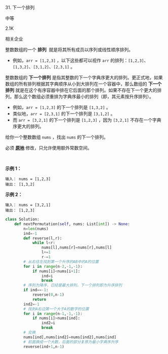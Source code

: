 31. 下一个排列

中等

2.1K

相关企业

整数数组的一个 **排列**  就是将其所有成员以序列或线性顺序排列。

-   例如，`arr = [1,2,3]` ，以下这些都可以视作 `arr` 的排列：`[1,2,3]`、`[1,3,2]`、`[3,1,2]`、`[2,3,1]` 。

整数数组的 **下一个排列** 是指其整数的下一个字典序更大的排列。更正式地，如果数组的所有排列根据其字典顺序从小到大排列在一个容器中，那么数组的 **下一个排列** 就是在这个有序容器中排在它后面的那个排列。如果不存在下一个更大的排列，那么这个数组必须重排为字典序最小的排列（即，其元素按升序排列）。

-   例如，`arr = [1,2,3]` 的下一个排列是 `[1,3,2]` 。
-   类似地，`arr = [2,3,1]` 的下一个排列是 `[3,1,2]` 。
-   而 `arr = [3,2,1]` 的下一个排列是 `[1,2,3]` ，因为 `[3,2,1]` 不存在一个字典序更大的排列。

给你一个整数数组 `nums` ，找出 `nums` 的下一个排列。

必须 **[原地](https://baike.baidu.com/item/%E5%8E%9F%E5%9C%B0%E7%AE%97%E6%B3%95)** 修改，只允许使用额外常数空间。

 

**示例 1：**

```
输入： nums = [1,2,3]
输出： [1,3,2]
```

**示例 2：**

```
输入： nums = [3,2,1]
输出： [1,2,3]
```

```py
class Solution:
    def nextPermutation(self, nums: List[int]) -> None:
        n=len(nums)
        ind=-1
        def reverse(l,r):
            while l<r:
                nums[l],nums[r]=nums[r],nums[l]
                l+=1
                r-=1
        # 从右往左找到第一个升序的AB中的A的位置
        for i in range(n-2,-1,-1):
            if nums[i]<nums[i+1]:
                ind=i
                break
        # 序列为降序，已经是最大排列，下一个排列即为升序排列
        if ind==-1:
            reverse(0,n-1)
            return
        ind2=-1
        # 找到A右边第一个大于A的数字的位置
        for i in range(n-1,-1,-1):
            if nums[i]>nums[ind]:
                ind2=i
                break
        # 交换
        nums[ind],nums[ind2]=nums[ind2],nums[ind]
        # 前面换成一个大数，后面的部分复原为最小字典序升序
        reverse(ind+1,n-1)

